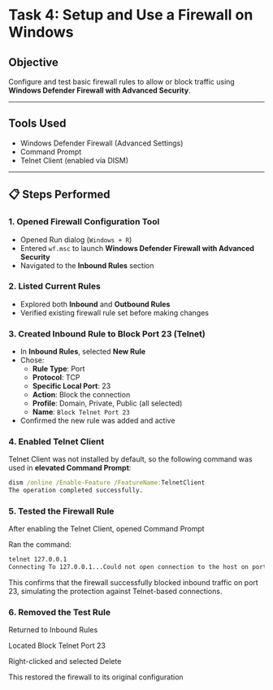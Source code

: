 # Task 4: Setup and Use a Firewall on Windows

## Objective
Configure and test basic firewall rules to allow or block traffic using **Windows Defender Firewall with Advanced Security**.

---

## Tools Used
- Windows Defender Firewall (Advanced Settings)
- Command Prompt
- Telnet Client (enabled via DISM)

---

## 📋 Steps Performed

### 1. Opened Firewall Configuration Tool
- Opened Run dialog (`Windows + R`)
- Entered `wf.msc` to launch **Windows Defender Firewall with Advanced Security**
- Navigated to the **Inbound Rules** section

### 2. Listed Current Rules
- Explored both **Inbound** and **Outbound Rules**
- Verified existing firewall rule set before making changes

### 3. Created Inbound Rule to Block Port 23 (Telnet)
- In **Inbound Rules**, selected **New Rule**
- Chose:
  - **Rule Type**: Port
  - **Protocol**: TCP
  - **Specific Local Port**: 23
  - **Action**: Block the connection
  - **Profile**: Domain, Private, Public (all selected)
  - **Name**: `Block Telnet Port 23`
- Confirmed the new rule was added and active

### 4. Enabled Telnet Client
Telnet Client was not installed by default, so the following command was used in **elevated Command Prompt**:

```cmd
dism /online /Enable-Feature /FeatureName:TelnetClient
The operation completed successfully.
```

### 5. Tested the Firewall Rule
After enabling the Telnet Client, opened Command Prompt

Ran the command:
```cmd
telnet 127.0.0.1
Connecting To 127.0.0.1...Could not open connection to the host on port 23: Connect failed
```

This confirms that the firewall successfully blocked inbound traffic on port 23, simulating the protection against Telnet-based connections.

### 6. Removed the Test Rule
Returned to Inbound Rules

Located Block Telnet Port 23

Right-clicked and selected Delete

This restored the firewall to its original configuration
